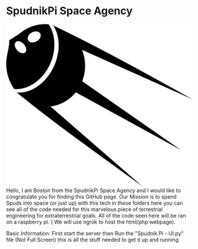 # SpudnikPi Space Agency
![Picture Of Spudnik](Logo.png)
Hello, I am Boston from the SpudnikPi Space Agency and I would like to congratulate you for
finding this GitHub page. Our Mission is to spend Spuds into space (or just up) with this tech in
these folders here you can see all of the code needed for this marvelous piece of terrestrial engineering for extraterrestrial goals. All of the code seen here will be ran on a raspberry pi. ( We will use ngrok to host the html/php webpage).

Basic Information:
First start the server then Run the "Spudnik Pi - UI.py" file  (Not Full Screen) this is all the stuff needed to get it up and running
